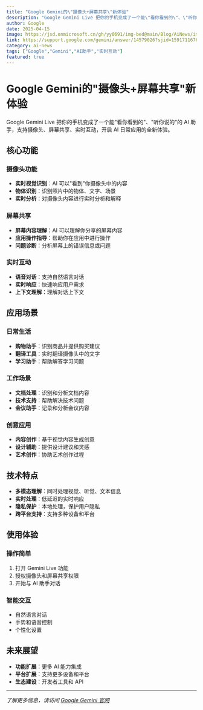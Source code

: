 ```yaml
---
title: "Google Gemini的\"摄像头+屏幕共享\"新体验"
description: "Google Gemini Live 把你的手机变成了一个能\"看你看到的\"、\"听你说的\"的 AI 助手，支持摄像头、屏幕共享、实时互动，开启 AI 日常应用的全新体验。"
author: Google
date: 2025-04-15
image: https://jsd.onmicrosoft.cn/gh/yy0691/img-bed@main/Blog/AiNews/img_v3_02lb_9f8142f5-abd8-4a44-8e75-c9cc27852d4g.jpg
link: https://support.google.com/gemini/answer/14579026?sjid=15917116769005255122-NA
category: ai-news
tags: ["Google","Gemini","AI助手","实时互动"]
featured: true
---
```



# Google Gemini的"摄像头+屏幕共享"新体验

Google Gemini Live 把你的手机变成了一个能"看你看到的"、"听你说的"的 AI 助手，支持摄像头、屏幕共享、实时互动，开启 AI 日常应用的全新体验。

## 核心功能

### 摄像头功能
- **实时视觉识别**：AI 可以"看到"你摄像头中的内容
- **物体识别**：识别照片中的物体、文字、场景
- **实时分析**：对摄像头内容进行实时分析和解释

### 屏幕共享
- **屏幕内容理解**：AI 可以理解你分享的屏幕内容
- **应用操作指导**：帮助你在应用中进行操作
- **问题诊断**：分析屏幕上的错误信息或问题

### 实时互动
- **语音对话**：支持自然语言对话
- **实时响应**：快速响应用户需求
- **上下文理解**：理解对话上下文

## 应用场景

### 日常生活
- **购物助手**：识别商品并提供购买建议
- **翻译工具**：实时翻译摄像头中的文字
- **学习助手**：帮助解答学习问题

### 工作场景
- **文档处理**：识别和分析文档内容
- **技术支持**：帮助解决技术问题
- **会议助手**：记录和分析会议内容

### 创意应用
- **内容创作**：基于视觉内容生成创意
- **设计辅助**：提供设计建议和灵感
- **艺术创作**：协助艺术创作过程

## 技术特点

- **多模态理解**：同时处理视觉、听觉、文本信息
- **实时处理**：低延迟的实时响应
- **隐私保护**：本地处理，保护用户隐私
- **跨平台支持**：支持多种设备和平台

## 使用体验

### 操作简单
1. 打开 Gemini Live 功能
2. 授权摄像头和屏幕共享权限
3. 开始与 AI 助手对话

### 智能交互
- 自然语言对话
- 手势和语音控制
- 个性化设置

## 未来展望

- **功能扩展**：更多 AI 能力集成
- **平台扩展**：支持更多设备和平台
- **生态建设**：开发者工具和 API

---

*了解更多信息，请访问 [Google Gemini 官网](https://support.google.com/gemini/answer/14579026?sjid=15917116769005255122-NA)*